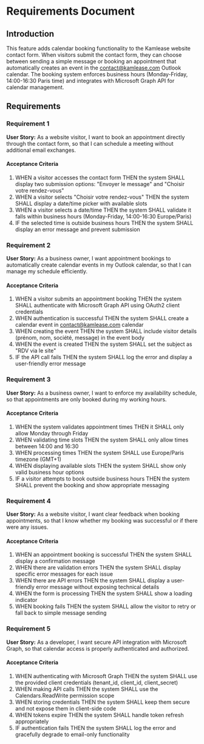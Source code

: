 # Requirements Document

## Introduction

This feature adds calendar booking functionality to the Kamlease website contact form. When visitors submit the contact form, they can choose between sending a simple message or booking an appointment that automatically creates an event in the contact@kamlease.com Outlook calendar. The booking system enforces business hours (Monday-Friday, 14:00-16:30 Paris time) and integrates with Microsoft Graph API for calendar management.

## Requirements

### Requirement 1

**User Story:** As a website visitor, I want to book an appointment directly through the contact form, so that I can schedule a meeting without additional email exchanges.

#### Acceptance Criteria

1. WHEN a visitor accesses the contact form THEN the system SHALL display two submission options: "Envoyer le message" and "Choisir votre rendez-vous"
2. WHEN a visitor selects "Choisir votre rendez-vous" THEN the system SHALL display a date/time picker with available slots
3. WHEN a visitor selects a date/time THEN the system SHALL validate it falls within business hours (Monday-Friday, 14:00-16:30 Europe/Paris)
4. IF the selected time is outside business hours THEN the system SHALL display an error message and prevent submission

### Requirement 2

**User Story:** As a business owner, I want appointment bookings to automatically create calendar events in my Outlook calendar, so that I can manage my schedule efficiently.

#### Acceptance Criteria

1. WHEN a visitor submits an appointment booking THEN the system SHALL authenticate with Microsoft Graph API using OAuth2 client credentials
2. WHEN authentication is successful THEN the system SHALL create a calendar event in contact@kamlease.com calendar
3. WHEN creating the event THEN the system SHALL include visitor details (prénom, nom, société, message) in the event body
4. WHEN the event is created THEN the system SHALL set the subject as "RDV via le site"
5. IF the API call fails THEN the system SHALL log the error and display a user-friendly error message

### Requirement 3

**User Story:** As a business owner, I want to enforce my availability schedule, so that appointments are only booked during my working hours.

#### Acceptance Criteria

1. WHEN the system validates appointment times THEN it SHALL only allow Monday through Friday
2. WHEN validating time slots THEN the system SHALL only allow times between 14:00 and 16:30
3. WHEN processing times THEN the system SHALL use Europe/Paris timezone (GMT+1)
4. WHEN displaying available slots THEN the system SHALL show only valid business hour options
5. IF a visitor attempts to book outside business hours THEN the system SHALL prevent the booking and show appropriate messaging

### Requirement 4

**User Story:** As a website visitor, I want clear feedback when booking appointments, so that I know whether my booking was successful or if there were any issues.

#### Acceptance Criteria

1. WHEN an appointment booking is successful THEN the system SHALL display a confirmation message
2. WHEN there are validation errors THEN the system SHALL display specific error messages for each issue
3. WHEN there are API errors THEN the system SHALL display a user-friendly error message without exposing technical details
4. WHEN the form is processing THEN the system SHALL show a loading indicator
5. WHEN booking fails THEN the system SHALL allow the visitor to retry or fall back to simple message sending

### Requirement 5

**User Story:** As a developer, I want secure API integration with Microsoft Graph, so that calendar access is properly authenticated and authorized.

#### Acceptance Criteria

1. WHEN authenticating with Microsoft Graph THEN the system SHALL use the provided client credentials (tenant_id, client_id, client_secret)
2. WHEN making API calls THEN the system SHALL use the Calendars.ReadWrite permission scope
3. WHEN storing credentials THEN the system SHALL keep them secure and not expose them in client-side code
4. WHEN tokens expire THEN the system SHALL handle token refresh appropriately
5. IF authentication fails THEN the system SHALL log the error and gracefully degrade to email-only functionality